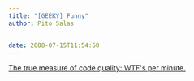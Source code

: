 ```yaml
---
title: "[GEEKY] Funny"
author: Pito Salas


date: 2008-07-15T11:54:50
---
```




[The true measure of code quality: WTF's per
minute.](<http://www.osnews.com/story/19266/WTFs_m>)


